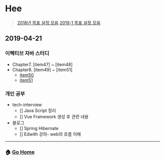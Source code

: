 # Hee

> [2018년 목표 설정 모음](/hee/2018-goals.md)
> [2019-1 목표 설정 모음](/hee/2019-1-goals.md)

## 2019-04-21
### 이펙티브 자바 스터디 
- Chapter7. [item47] ~ [item48]
- Chapter8. [item49] ~ [item51]
    - [item50]()
    - [item51]()

### 개인 공부 
- tech-interview
  - [] Java Script 정리
  - [] Vue Framework 생성 후 관련 내용 
- 블로그
  - [] Spring Hibernate
  - [] Edwith 강의- web의 흐름 이해
  
---

### :house: [Go Home](https://github.com/WeareSoft/WWL)
